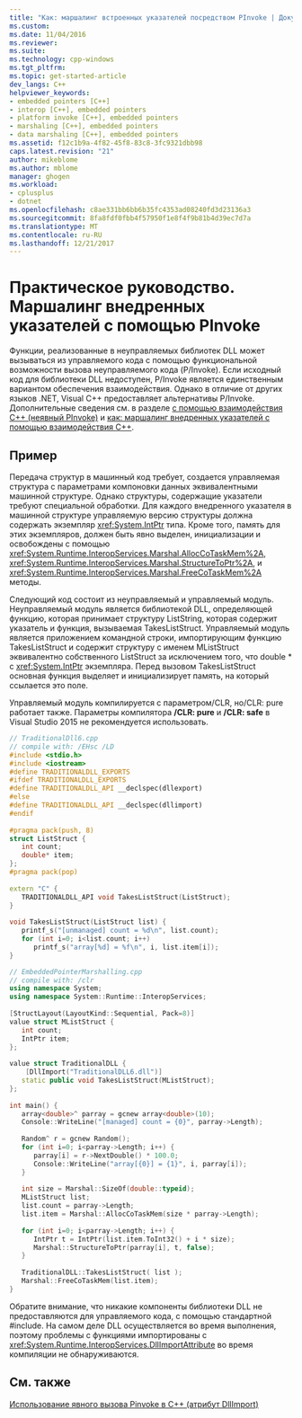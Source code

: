 ```yaml
---
title: "Как: маршалинг встроенных указателей посредством PInvoke | Документы Microsoft"
ms.custom: 
ms.date: 11/04/2016
ms.reviewer: 
ms.suite: 
ms.technology: cpp-windows
ms.tgt_pltfrm: 
ms.topic: get-started-article
dev_langs: C++
helpviewer_keywords:
- embedded pointers [C++]
- interop [C++], embedded pointers
- platform invoke [C++], embedded pointers
- marshaling [C++], embedded pointers
- data marshaling [C++], embedded pointers
ms.assetid: f12c1b9a-4f82-45f8-83c8-3fc9321dbb98
caps.latest.revision: "21"
author: mikeblome
ms.author: mblome
manager: ghogen
ms.workload:
- cplusplus
- dotnet
ms.openlocfilehash: c8ae331bb6bb6b35fc4353ad08240fd3d23136a3
ms.sourcegitcommit: 8fa8fdf0fbb4f57950f1e8f4f9b81b4d39ec7d7a
ms.translationtype: MT
ms.contentlocale: ru-RU
ms.lasthandoff: 12/21/2017
---
```

# <a name="how-to-marshal-embedded-pointers-using-pinvoke"></a>Практическое руководство. Маршалинг внедренных указателей с помощью PInvoke
Функции, реализованные в неуправляемых библиотек DLL может вызываться из управляемого кода с помощью функциональной возможности вызова неуправляемого кода (P/Invoke). Если исходный код для библиотеки DLL недоступен, P/Invoke является единственным вариантом обеспечения взаимодействия. Однако в отличие от других языков .NET, Visual C++ предоставляет альтернативы P/Invoke. Дополнительные сведения см. в разделе [с помощью взаимодействия C++ (неявный PInvoke)](../dotnet/using-cpp-interop-implicit-pinvoke.md) и [как: маршалинг внедренных указателей с помощью взаимодействия C++](../dotnet/how-to-marshal-embedded-pointers-using-cpp-interop.md).  
  
## <a name="example"></a>Пример  
 Передача структур в машинный код требует, создается управляемая структура с параметрами компоновки данных эквивалентными машинной структуре. Однако структуры, содержащие указатели требуют специальной обработки. Для каждого внедренного указателя в машинной структуре управляемую версию структуры должна содержать экземпляр <xref:System.IntPtr> типа. Кроме того, память для этих экземпляров, должен быть явно выделен, инициализации и освобождены с помощью <xref:System.Runtime.InteropServices.Marshal.AllocCoTaskMem%2A>, <xref:System.Runtime.InteropServices.Marshal.StructureToPtr%2A>, и <xref:System.Runtime.InteropServices.Marshal.FreeCoTaskMem%2A> методы.  
  
 Следующий код состоит из неуправляемый и управляемый модуль. Неуправляемый модуль является библиотекой DLL, определяющей функцию, которая принимает структуру ListString, которая содержит указатель и функция, вызываемая TakesListStruct. Управляемый модуль является приложением командной строки, импортирующим функцию TakesListStruct и содержит структуру с именем MListStruct эквивалентно собственного ListStruct за исключением того, что double * с <xref:System.IntPtr> экземпляра. Перед вызовом TakesListStruct основная функция выделяет и инициализирует память, на который ссылается это поле.  
  
 Управляемый модуль компилируется с параметром/CLR, но/CLR: pure работает также. Параметры компилятора **/CLR: pure** и **/CLR: safe** в Visual Studio 2015 не рекомендуется использовать.  
  
```cpp  
// TraditionalDll6.cpp  
// compile with: /EHsc /LD  
#include <stdio.h>  
#include <iostream>  
#define TRADITIONALDLL_EXPORTS  
#ifdef TRADITIONALDLL_EXPORTS  
#define TRADITIONALDLL_API __declspec(dllexport)  
#else  
#define TRADITIONALDLL_API __declspec(dllimport)  
#endif  
  
#pragma pack(push, 8)  
struct ListStruct {  
   int count;  
   double* item;  
};  
#pragma pack(pop)  
  
extern "C" {  
   TRADITIONALDLL_API void TakesListStruct(ListStruct);  
}  
  
void TakesListStruct(ListStruct list) {  
   printf_s("[unmanaged] count = %d\n", list.count);  
   for (int i=0; i<list.count; i++)  
      printf_s("array[%d] = %f\n", i, list.item[i]);  
}  
```  
  
```cpp  
// EmbeddedPointerMarshalling.cpp  
// compile with: /clr  
using namespace System;  
using namespace System::Runtime::InteropServices;  
  
[StructLayout(LayoutKind::Sequential, Pack=8)]  
value struct MListStruct {  
   int count;  
   IntPtr item;  
};  
  
value struct TraditionalDLL {  
    [DllImport("TraditionalDLL6.dll")]  
   static public void TakesListStruct(MListStruct);  
};  
  
int main() {  
   array<double>^ parray = gcnew array<double>(10);  
   Console::WriteLine("[managed] count = {0}", parray->Length);  
  
   Random^ r = gcnew Random();  
   for (int i=0; i<parray->Length; i++) {  
      parray[i] = r->NextDouble() * 100.0;  
      Console::WriteLine("array[{0}] = {1}", i, parray[i]);  
   }  
  
   int size = Marshal::SizeOf(double::typeid);  
   MListStruct list;  
   list.count = parray->Length;  
   list.item = Marshal::AllocCoTaskMem(size * parray->Length);  
  
   for (int i=0; i<parray->Length; i++) {  
      IntPtr t = IntPtr(list.item.ToInt32() + i * size);  
      Marshal::StructureToPtr(parray[i], t, false);  
   }  
  
   TraditionalDLL::TakesListStruct( list );  
   Marshal::FreeCoTaskMem(list.item);  
}  
```  
  
 Обратите внимание, что никакие компоненты библиотеки DLL не предоставляются для управляемого кода, с помощью стандартной #include. На самом деле DLL осуществляется во время выполнения, поэтому проблемы с функциями импортированы с <xref:System.Runtime.InteropServices.DllImportAttribute> во время компиляции не обнаруживаются.  
  
## <a name="see-also"></a>См. также  
 [Использование явного вызова Pinvoke в C++ (атрибут DllImport)](../dotnet/using-explicit-pinvoke-in-cpp-dllimport-attribute.md)